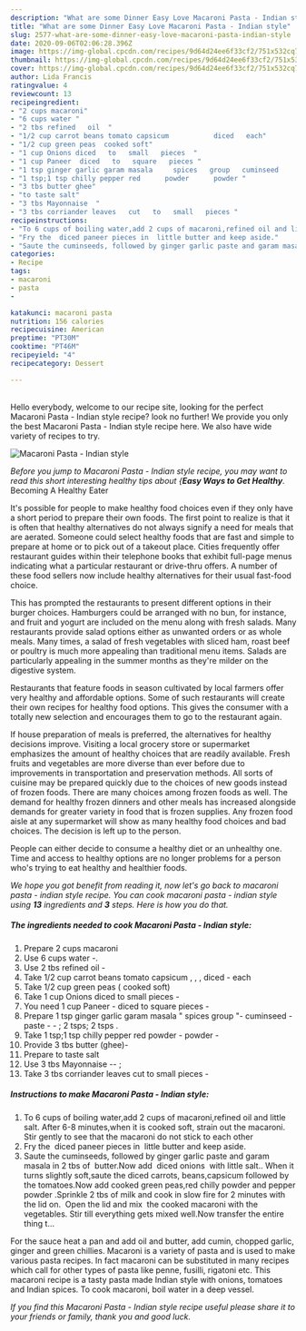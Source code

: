 ```yaml
---
description: "What are some Dinner Easy Love Macaroni Pasta - Indian style"
title: "What are some Dinner Easy Love Macaroni Pasta - Indian style"
slug: 2577-what-are-some-dinner-easy-love-macaroni-pasta-indian-style
date: 2020-09-06T02:06:28.396Z
image: https://img-global.cpcdn.com/recipes/9d64d24ee6f33cf2/751x532cq70/macaroni-pasta-indian-style-recipe-main-photo.jpg
thumbnail: https://img-global.cpcdn.com/recipes/9d64d24ee6f33cf2/751x532cq70/macaroni-pasta-indian-style-recipe-main-photo.jpg
cover: https://img-global.cpcdn.com/recipes/9d64d24ee6f33cf2/751x532cq70/macaroni-pasta-indian-style-recipe-main-photo.jpg
author: Lida Francis
ratingvalue: 4
reviewcount: 13
recipeingredient:
- "2 cups macaroni"
- "6 cups water "
- "2 tbs refined   oil  "
- "1/2 cup carrot beans tomato capsicum           diced   each"
- "1/2 cup green peas  cooked soft"
- "1 cup Onions diced   to   small   pieces  "
- "1 cup Paneer  diced   to   square   pieces "
- "1 tsp ginger garlic garam masala     spices   group   cuminseed      paste       2   tsps 2 tsps "
- "1 tsp;1 tsp chilly pepper red      powder      powder "
- "3 tbs butter ghee"
- "to taste salt"
- "3 tbs Mayonnaise  "
- "3 tbs corriander leaves   cut   to   small   pieces "
recipeinstructions:
- "To 6 cups of boiling water,add 2 cups of macaroni,refined oil and little salt. After 6-8 minutes,when it is cooked soft, strain out the macaroni. Stir gently to see that the macaroni do not stick to each other"
- "Fry the  diced paneer pieces in  little butter and keep aside."
- "Saute the cuminseeds, followed by ginger garlic paste and garam masala in 2 tbs of  butter.Now add  diced onions  with little salt.. When it turns slightly soft,saute the diced carrots, beans,capsicum followed by the tomatoes.Now add cooked green peas,red chilly powder and pepper powder .Sprinkle 2 tbs of milk and cook in slow fire for 2 minutes with the lid on.  Open the lid and mix  the cooked macaroni with the vegetables. Stir till everything gets mixed well.Now transfer the entire thing t..."
categories:
- Recipe
tags:
- macaroni
- pasta
- 

katakunci: macaroni pasta  
nutrition: 156 calories
recipecuisine: American
preptime: "PT30M"
cooktime: "PT46M"
recipeyield: "4"
recipecategory: Dessert

---
```

<br>
Hello everybody, welcome to our recipe site, looking for the perfect Macaroni Pasta - Indian style recipe? look no further! We provide you only the best Macaroni Pasta - Indian style recipe here. We also have wide variety of recipes to try.
<br>


![Macaroni Pasta - Indian style](https://img-global.cpcdn.com/recipes/9d64d24ee6f33cf2/751x532cq70/macaroni-pasta-indian-style-recipe-main-photo.jpg)

<i>Before you jump to Macaroni Pasta - Indian style recipe, you may want to read this short interesting healthy tips about {<strong>Easy Ways to Get Healthy</strong>.</i>
Becoming A Healthy Eater

It's possible for people to make healthy food choices even if they only have a short period to prepare their own foods. The first point to realize is that it is often that healthy alternatives do not always signify a need for meals that are aerated. Someone could select healthy foods that are fast and simple to prepare at home or to pick out of a takeout place. Cities frequently offer restaurant guides within their telephone books that exhibit full-page menus indicating what a particular restaurant or drive-thru offers. A number of these food sellers now include healthy alternatives for their usual fast-food choice.

 This has prompted the restaurants to present different options in their burger choices. Hamburgers could be arranged with no bun, for instance, and fruit and yogurt are included on the menu along with fresh salads. Many restaurants provide salad options either as unwanted orders or as whole meals. Many times, a salad of fresh vegetables with sliced ham, roast beef or poultry is much more appealing than traditional menu items.  Salads are particularly appealing in the summer months as they're milder on the digestive system.

Restaurants that feature foods in season cultivated by local farmers offer very healthy and affordable options. Some of such restaurants will create their own recipes for healthy food options.  This gives the consumer with a totally new selection and encourages them to go to the restaurant again.

If house preparation of meals is preferred, the alternatives for healthy decisions improve. Visiting a local grocery store or supermarket emphasizes the amount of healthy choices that are readily available. Fresh fruits and vegetables are more diverse than ever before due to improvements in transportation and preservation methods.  All sorts of cuisine may be prepared quickly due to the choices of new goods instead of frozen foods. There are many choices among frozen foods as well. The demand for healthy frozen dinners and other meals has increased alongside demands for greater variety in food that is frozen supplies. Any frozen food aisle at any supermarket will show as many healthy food choices and bad choices. The decision is left up to the person.

People can either decide to consume a healthy diet or an unhealthy one. Time and access to healthy options are no longer problems for a person who's trying to eat healthy and healthier foods.


<i>We hope you got benefit from reading it, now let's go back to macaroni pasta - indian style recipe. You can cook macaroni pasta - indian style using <strong>13</strong> ingredients and <strong>3</strong> steps. Here is how you do that.
</i>

##### The ingredients needed to cook Macaroni Pasta - Indian style:

1. Prepare 2 cups macaroni
1. Use 6 cups water -.
1. Use 2 tbs refined   oil  -
1. Take 1/2 cup carrot beans tomato capsicum ,  ,   ,     diced  - each
1. Take 1/2 cup green peas ( cooked soft)
1. Take 1 cup Onions diced   to   small   pieces  -
1. You need 1 cup Paneer - diced   to   square   pieces -
1. Prepare 1 tsp ginger garlic garam masala &#34;    spices   group &#34;-  cuminseed  -    paste -   - ;  2   tsps; 2 tsps .
1. Take 1 tsp;1 tsp chilly pepper red      powder -     powder -
1. Provide 3 tbs butter (ghee)-
1. Prepare to taste salt
1. Use 3 tbs Mayonnaise -- ;
1. Take 3 tbs corriander leaves   cut   to   small   pieces -


##### Instructions to make Macaroni Pasta - Indian style:

1. To 6 cups of boiling water,add 2 cups of macaroni,refined oil and little salt. After 6-8 minutes,when it is cooked soft, strain out the macaroni. Stir gently to see that the macaroni do not stick to each other
1. Fry the  diced paneer pieces in  little butter and keep aside.
1. Saute the cuminseeds, followed by ginger garlic paste and garam masala in 2 tbs of  butter.Now add  diced onions  with little salt.. When it turns slightly soft,saute the diced carrots, beans,capsicum followed by the tomatoes.Now add cooked green peas,red chilly powder and pepper powder .Sprinkle 2 tbs of milk and cook in slow fire for 2 minutes with the lid on.  Open the lid and mix  the cooked macaroni with the vegetables. Stir till everything gets mixed well.Now transfer the entire thing t...


For the sauce heat a pan and add oil and butter, add cumin, chopped garlic, ginger and green chillies. Macaroni is a variety of pasta and is used to make various pasta recipes. In fact macaroni can be substituted in many recipes which call for other types of pasta like penne, fusilli, rigatoni etc. This macaroni recipe is a tasty pasta made Indian style with onions, tomatoes and Indian spices. To cook macaroni, boil water in a deep vessel. 

<i>If you find this Macaroni Pasta - Indian style recipe useful please share it to your friends or family, thank you and good luck.</i>
